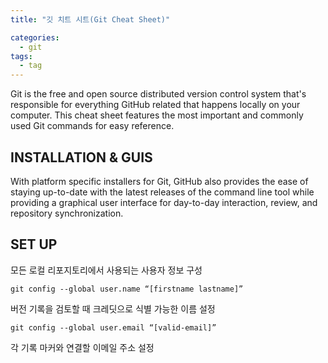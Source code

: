```yaml
---
title: "깃 치트 시트(Git Cheat Sheet)"

categories:
  - git
tags:
  - tag
---
```


Git is the free and open source distributed version control system that's responsible for everything GitHub
related that happens locally on your computer. This cheat sheet features the most important and commonly
used Git commands for easy reference.

## INSTALLATION & GUIS
With platform specific installers for Git, GitHub also provides the
ease of staying up-to-date with the latest releases of the command
line tool while providing a graphical user interface for day-to-day
interaction, review, and repository synchronization.

## SET UP
모든 로컬 리포지토리에서 사용되는 사용자 정보 구성
```
git config --global user.name “[firstname lastname]”
```
버전 기록을 검토할 때 크레딧으로 식별 가능한 이름 설정
```
git config --global user.email “[valid-email]”
```
각 기록 마커와 연결할 이메일 주소 설정
